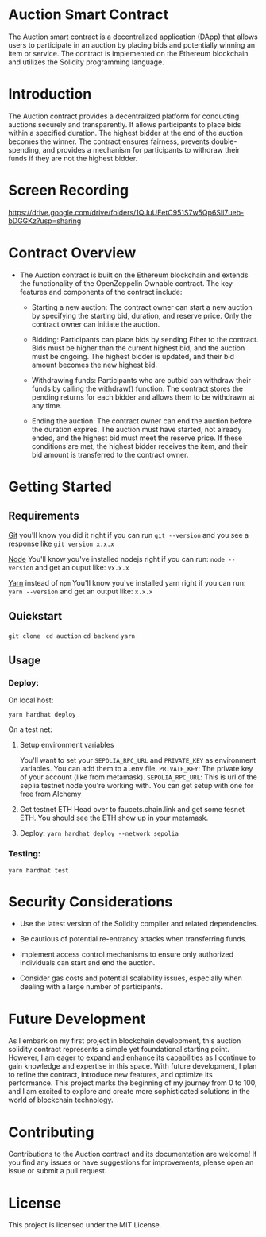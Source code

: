 # Auction Smart Contract

The Auction smart contract is a decentralized application (DApp) that allows users to participate in an auction by placing bids and potentially winning an item or service. The contract is implemented on the Ethereum blockchain and utilizes the Solidity programming language.

# Introduction

The Auction contract provides a decentralized platform for conducting auctions securely and transparently. It allows participants to place bids within a specified duration. The highest bidder at the end of the auction becomes the winner. The contract ensures fairness, prevents double-spending, and provides a mechanism for participants to withdraw their funds if they are not the highest bidder.

# Screen Recording

https://drive.google.com/drive/folders/1QJuUEetC951S7w5Qp6SIl7ueb-bDGGKz?usp=sharing

# Contract Overview

- The Auction contract is built on the Ethereum blockchain and extends the functionality of the OpenZeppelin Ownable contract. The key features and components of the contract include:

  - Starting a new auction: The contract owner can start a new auction by specifying the starting bid, duration, and reserve price. Only the contract owner can initiate the auction.

  - Bidding: Participants can place bids by sending Ether to the contract. Bids must be higher than the current highest bid, and the auction must be ongoing. The highest bidder is updated, and their bid amount becomes the new highest bid.

  - Withdrawing funds: Participants who are outbid can withdraw their funds by calling the withdraw() function. The contract stores the pending returns for each bidder and allows them to be withdrawn at any time.

  - Ending the auction: The contract owner can end the auction before the duration expires. The auction must have started, not already ended, and the highest bid must meet the reserve price. If these conditions are met, the highest bidder receives the item, and their bid amount is transferred to the contract owner.

# Getting Started

## Requirements

[Git](https://git-scm.com/book/en/v2/Getting-Started-Installing-Git)
you'll know you did it right if you can run `git --version` and you see a response like `git version x.x.x`

[Node](https://nodejs.org/en/)
You'll know you've installed nodejs right if you can run:
`node --version` and get an ouput like: `vx.x.x`

[Yarn](https://yarnpkg.com/getting-started/install) instead of `npm`
You'll know you've installed yarn right if you can run:
`yarn --version` and get an output like: `x.x.x`

## Quickstart

`git clone `
`cd auction`
`cd backend`
`yarn`

## Usage

### Deploy:

On local host:

`yarn hardhat deploy`

On a test net:

1. Setup environment variables

   You'll want to set your `SEPOLIA_RPC_URL` and `PRIVATE_KEY` as environment variables. You can add them to a .env file.
   `PRIVATE_KEY`: The private key of your account (like from metamask).
   `SEPOLIA_RPC_URL`: This is url of the seplia testnet node you're working with. You can get setup with one for free from Alchemy

2. Get testnet ETH
   Head over to faucets.chain.link and get some tesnet ETH. You should see the ETH show up in your metamask.

3. Deploy:
   `yarn hardhat deploy --network sepolia`

### Testing:

`yarn hardhat test`

# Security Considerations

- Use the latest version of the Solidity compiler and related dependencies.

- Be cautious of potential re-entrancy attacks when transferring funds.

- Implement access control mechanisms to ensure only authorized individuals can start and end the auction.

- Consider gas costs and potential scalability issues, especially when dealing with a large number of participants.

# Future Development

As I embark on my first project in blockchain development, this auction solidity contract represents a simple yet foundational starting point. However, I am eager to expand and enhance its capabilities as I continue to gain knowledge and expertise in this space. With future development, I plan to refine the contract, introduce new features, and optimize its performance. This project marks the beginning of my journey from 0 to 100, and I am excited to explore and create more sophisticated solutions in the world of blockchain technology.

# Contributing

Contributions to the Auction contract and its documentation are welcome! If you find any issues or have suggestions for improvements, please open an issue or submit a pull request.

# License

This project is licensed under the MIT License.
